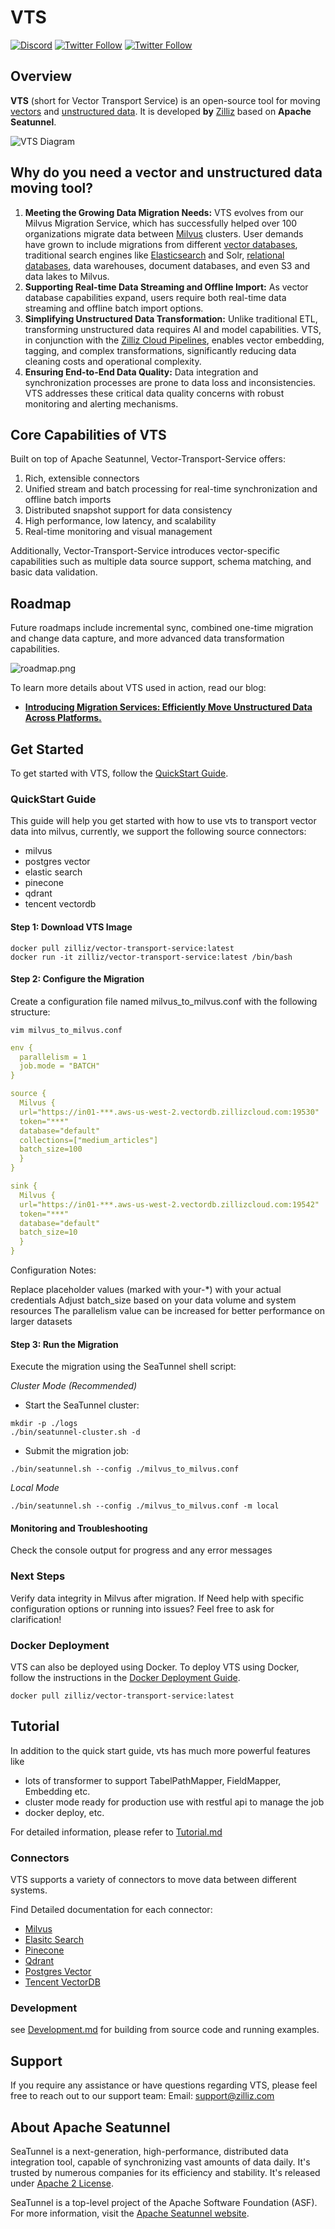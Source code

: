 # VTS
[![Discord](https://img.shields.io/discord/1160323594396635310?label=Discord&logo=discord&style=social)](https://discord.com/invite/mKc3R95yE5)
[![Twitter Follow](https://img.shields.io/twitter/follow/zilliz_universe?style=social)](https://x.com/zilliz_universe)
[![Twitter Follow](https://img.shields.io/twitter/follow/milvusio?style=social)](https://x.com/milvusio)
## Overview
**VTS** (short for Vector Transport Service) is an open-source tool for moving [vectors](https://zilliz.com/glossary/vector-embeddings) and [unstructured data](https://zilliz.com/learn/introduction-to-unstructured-data). It is developed **by** [Zilliz](https://zilliz.com/) based on **Apache Seatunnel**.

![VTS Diagram](docs/zilliz/images/vts.png)

## Why do you need a vector and unstructured data moving tool?
1. **Meeting the Growing Data Migration Needs:** VTS evolves from our Milvus Migration Service, which has successfully helped over 100 organizations migrate data between [Milvus](https://github.com/milvus-io/milvus) clusters. User demands have grown to include migrations from different [vector databases](https://zilliz.com/learn/what-is-vector-database), traditional search engines like [Elasticsearch](https://zilliz.com/comparison/milvus-vs-elastic) and Solr, [relational databases](https://zilliz.com/blog/relational-databases-vs-vector-databases), data warehouses, document databases, and even S3 and data lakes to Milvus.
2. **Supporting Real-time Data Streaming and Offline Import:** As vector database capabilities expand, users require both real-time data streaming and offline batch import options.
3. **Simplifying Unstructured Data Transformation:** Unlike traditional ETL, transforming unstructured data requires AI and model capabilities. VTS, in conjunction with the [Zilliz Cloud Pipelines](https://zilliz.com/zilliz-cloud-pipelines), enables vector embedding, tagging, and complex transformations, significantly reducing data cleaning costs and operational complexity.
4. **Ensuring End-to-End Data Quality:** Data integration and synchronization processes are prone to data loss and inconsistencies. VTS addresses these critical data quality concerns with robust monitoring and alerting mechanisms.

## Core Capabilities of VTS
Built on top of Apache Seatunnel, Vector-Transport-Service offers:
1. Rich, extensible connectors
2. Unified stream and batch processing for real-time synchronization and offline batch imports
3. Distributed snapshot support for data consistency
4. High performance, low latency, and scalability
5. Real-time monitoring and visual management

Additionally, Vector-Transport-Service introduces vector-specific capabilities such as multiple data source support, schema matching, and basic data validation. 


## Roadmap
Future roadmaps include incremental sync, combined one-time migration and change data capture, and more advanced data transformation capabilities.

![roadmap.png](docs/zilliz/images/roadmap.png)

To learn more details about VTS used in action, read our blog: 
- [**Introducing Migration Services: Efficiently Move Unstructured Data Across Platforms.**](https://zilliz.com/blog/zilliz-introduces-migration-services)

## Get Started
To get started with VTS, follow the [QuickStart Guide](#quickstart-guide).

### QuickStart Guide
This guide will help you get started with how to use vts to transport vector data into milvus, currently, we support the following source connectors:
- milvus
- postgres vector
- elastic search
- pinecone
- qdrant
- tencent vectordb

#### Step 1: Download VTS Image
```shell
docker pull zilliz/vector-transport-service:latest
docker run -it zilliz/vector-transport-service:latest /bin/bash
```
#### Step 2: Configure the Migration
Create a configuration file named milvus_to_milvus.conf with the following structure:
```shell
vim milvus_to_milvus.conf
```
```yaml
env {
  parallelism = 1
  job.mode = "BATCH"
}

source {
  Milvus {
  url="https://in01-***.aws-us-west-2.vectordb.zillizcloud.com:19530"
  token="***"
  database="default"
  collections=["medium_articles"]
  batch_size=100
  }
}

sink {
  Milvus {
  url="https://in01-***.aws-us-west-2.vectordb.zillizcloud.com:19542"
  token="***"
  database="default"
  batch_size=10
  }
}
```
Configuration Notes:

Replace placeholder values (marked with your-*) with your actual credentials
Adjust batch_size based on your data volume and system resources
The parallelism value can be increased for better performance on larger datasets

#### Step 3: Run the Migration
Execute the migration using the SeaTunnel shell script:

_Cluster Mode (Recommended)_
- Start the SeaTunnel cluster:
```shell
mkdir -p ./logs
./bin/seatunnel-cluster.sh -d
```
- Submit the migration job:

```shell
./bin/seatunnel.sh --config ./milvus_to_milvus.conf
```
_Local Mode_
```shell
./bin/seatunnel.sh --config ./milvus_to_milvus.conf -m local
```


#### Monitoring and Troubleshooting

Check the console output for progress and any error messages

### Next Steps

Verify data integrity in Milvus after migration. If Need help with specific configuration options or running into issues? Feel free to ask for clarification!

### Docker Deployment
VTS can also be deployed using Docker. To deploy VTS using Docker, follow the instructions in the [Docker Deployment Guide](./docs/zilliz/Docker%20Deployment.md).

```shell
docker pull zilliz/vector-transport-service:latest
```
## Tutorial
In addition to the quick start guide, vts has much more powerful features like
- lots of transformer to support TabelPathMapper, FieldMapper, Embedding etc.
- cluster mode ready for production use with restful api to manage the job
- docker deploy, etc.

For detailed information, please refer to [Tutorial.md](./Tutorial.md)

### Connectors
VTS supports a variety of connectors to move data between different systems.

Find Detailed documentation for each connector:
 - [Milvus](docs/zilliz/Milvus.md)
 - [Elasitc Search](docs/zilliz/Elastic%20Search.md)
 - [Pinecone](docs/zilliz/Pinecone.md)
 - [Qdrant](docs/zilliz/Qdrant.md)
 - [Postgres Vector](docs/zilliz/Postgres%20Vector.md)
 - [Tencent VectorDB](docs/zilliz/Tencent%20VectorDB.md)

### Development
see [Development.md](./Development.md) for building from source code and running examples.

## Support
If you require any assistance or have questions regarding VTS, please feel free to reach out to our support team: Email: support@zilliz.com

## About Apache Seatunnel
SeaTunnel is a next-generation, high-performance, distributed data integration tool, capable of synchronizing vast amounts of data daily. It's trusted by numerous companies for its efficiency and stability.
It's released under [Apache 2 License](https://github.com/apache/seatunnel/blob/dev/LICENSE).

SeaTunnel is a top-level project of the Apache Software Foundation (ASF). For more information, visit the [Apache Seatunnel website](https://seatunnel.apache.org/).
